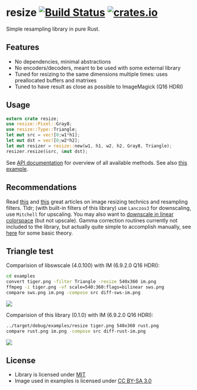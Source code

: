 # resize [![Build Status](https://travis-ci.org/PistonDevelopers/resize.png?branch=master)](https://travis-ci.org/PistonDevelopers/resize) [![crates.io](https://img.shields.io/crates/v/resize.svg)](https://crates.io/crates/resize)

Simple resampling library in pure Rust.

## Features

* No dependencies, minimal abstractions
* No encoders/decoders, meant to be used with some external library
* Tuned for resizing to the same dimensions multiple times: uses preallocated buffers and matrixes
* Tuned to have result as close as possible to ImageMagick (Q16 HDRI)

## Usage

```rust
extern crate resize;
use resize::Pixel::Gray8;
use resize::Type::Triangle;
let mut src = vec![0;w1*h1];
let mut dst = vec![0;w2*h2];
let mut resizer = resize::new(w1, h1, w2, h2, Gray8, Triangle);
resizer.resize(&src, &mut dst);
```

See [API documentation](http://docs.piston.rs/resize/resize/) for overview of all available methods. See also [this example](examples/resize.rs).

## Recommendations

Read [this](http://www.imagemagick.org/Usage/filter/) and [this](http://www.imagemagick.org/Usage/filter/nicolas/) great articles on image resizing technics and resampling filters. Tldr; (with built-in filters of this library) use `Lanczos3` for downscaling, use `Mitchell` for upscaling. You may also want to [downscale in linear colorspace](http://www.imagemagick.org/Usage/resize/#resize_colorspace) (but not upscale). Gamma correction routines currently not included to the library, but actually quite simple to accomplish manually, see [here](https://en.wikipedia.org/wiki/Gamma_correction) for some basic theory.

## Triangle test

Comparision of libswscale (4.0.100) with IM (6.9.2.0 Q16 HDRI):

```bash
cd examples
convert tiger.png -filter Triangle -resize 540x360 im.png
ffmpeg -i tiger.png -vf scale=540:360:flags=bilinear sws.png
compare sws.png im.png -compose src diff-sws-im.png
```

![](https://raw.githubusercontent.com/PistonDevelopers/resize/master/examples/diff-sws-im.png)

Comparision of this library (0.1.0) with IM (6.9.2.0 Q16 HDRI):

```bash
../target/debug/examples/resize tiger.png 540x360 rust.png
compare rust.png im.png -compose src diff-rust-im.png
```

![](https://raw.githubusercontent.com/PistonDevelopers/resize/master/examples/diff-rust-im.png)

## License

* Library is licensed under [MIT](LICENSE)
* Image used in examples is licensed under [CC BY-SA 3.0](https://commons.wikimedia.org/wiki/File%3A08-2011._Panthera_tigris_tigris_-_Texas_Park_-_Lanzarote_-TP04.jpg)
